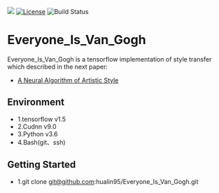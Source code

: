 ![](https://github.com/hualin95/Everyone_Is_Van_Gogh/blob/master/docs/logo.png)
[![License](https://img.shields.io/badge/License-MIT-blue.svg)](https://github.com/hualin95/Everyone_Is_Van_Gogh/blob/master/LICENSE) 
![Build Status](https://img.shields.io/appveyor/ci/gruntjs/grunt/master.svg)
# Everyone_Is_Van_Gogh
Everyone_Is_Van_Gogh is a tensorflow implementation of style transfer which described in the next paper:
* [A Neural Algorithm of Artistic Style](https://arxiv.org/pdf/1508.06576v2.pdf)

## Environment
* 1.tensorflow v1.5
* 2.Cudnn v9.0
* 3.Python v3.6 
* 4.Bash(git、ssh)

## Getting Started
* 1.git clone git@github.com:hualin95/Everyone_Is_Van_Gogh.git
